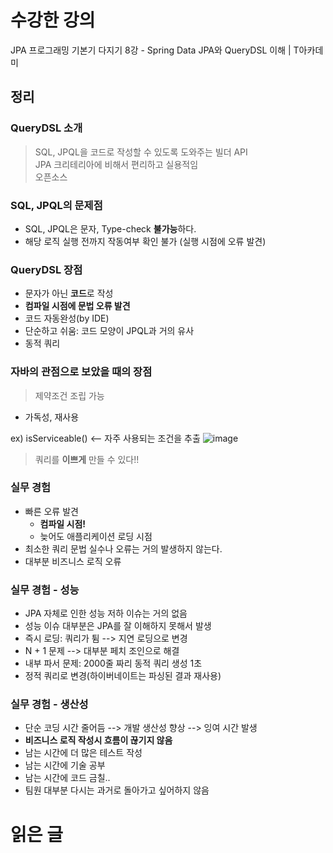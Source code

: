 # 수강한 강의 
JPA 프로그래밍 기본기 다지기 8강 - Spring Data JPA와 QueryDSL 이해 | T아카데미  <br> 

## 정리 

### QueryDSL 소개 

> SQL, JPQL을 코드로 작성할 수 있도록 도와주는 빌더 API  <br>
> JPA 크리테리아에 비해서 편리하고 실용적임  <br>
> 오픈소스  <br> 

### SQL, JPQL의 문제점 

* SQL, JPQL은 문자, Type-check **불가능**하다.  
* 해당 로직 실행 전까지 작동여부 확인 불가 (실행 시점에 오류 발견)

### QueryDSL 장점 

* 문자가 아닌 **코드**로 작성 
* **컴파일 시점에 문법 오류 발견**
* 코드 자동완성(by IDE) 
* 단순하고 쉬움: 코드 모양이 JPQL과 거의 유사 
* 동적 쿼리 

### 자바의 관점으로 보았을 때의 장점

> 제약조건 조립 가능 
- 가독성, 재사용 

ex) isServiceable() <-- 자주 사용되는 조건을 추출 
![image](https://user-images.githubusercontent.com/47850258/102562244-01cb7c00-411a-11eb-8057-538f8e18a825.png)

> 쿼리를 **이쁘게** 만들 수 있다!! 

### 실무 경험 

* 빠른 오류 발견 
  * **컴파일 시점!** 
  * 늦어도 애플리케이션 로딩 시점  
* 최소한 쿼리 문법 실수나 오류는 거의 발생하지 않는다. 
* 대부분 비즈니스 로직 오류 

### 실무 경험 - 성능 

* JPA 자체로 인한 성능 저하 이슈는 거의 없음 
* 성능 이슈 대부분은 JPA를 잘 이해하지 못해서 발생 
 * 즉시 로딩: 쿼리가 튐 --> 지연 로딩으로 변경 
 * N + 1 문제 --> 대부분 페치 조인으로 해결
* 내부 파서 문제: 2000줄 짜리 동적 쿼리 생성 1초 
 * 정적 쿼리로 변경(하이버네이트는 파싱된 결과 재사용) 
 
### 실무 경험 - 생산성

* 단순 코딩 시간 줄어듬 --> 개발 생산성 향상 --> 잉여 시간 발생 
* **비즈니스 로직 작성시 흐름이 끊기지 않음** 
* 남는 시간에 더 많은 테스트 작성 
* 남는 시간에 기술 공부 
* 남는 시간에 코드 금칠.. 
* 팀원 대부분 다시는 과거로 돌아가고 싶어하지 않음 

# 읽은 글

